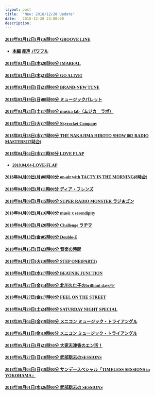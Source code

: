 ```yaml
---
layout: post
title:  "New: 2018/12/28 Update"
date:   2018-12-28 23:00:00
description: 
---
```


   <h4 id="2018年03月12日月16時30分-groove-line"><a href="https://www.mediafire.com/file/0uqlw5ssvsxx86y/2018%25E5%25B9%25B403%25E6%259C%258812%25E6%2597%25A5%2528%25E6%259C%2588%252916%25E6%2599%258230%25E5%2588%2586_GROOVE_LINE.aac/file"><font face="Microsoft YaHei UI">2018年03月12日(月)16時30分 GROOVE LINE</font></a></h4>

<ul></ul>

<ul>
  <li>
    <h4 id="本編-----産声-----パワフル"><a href="https://my.pcloud.com/publink/show?code=XZJBKC7ZMWs8eBAsjhHfd0e18SGSOLn1Ushy"><font face="Microsoft YaHei UI">本編</font></a>     <a href="https://my.pcloud.com/publink/show?code=XZcfKC7ZidBOTmEFbJJFGFvsWsbiamaOAVMV"><font face="Microsoft YaHei UI">産声</font></a>     <a href="https://my.pcloud.com/publink/show?code=XZUfKC7ZxqYbpBqS87zVP9RDYCGTuBl3E3Tk"><font face="Microsoft YaHei UI">パワフル</font></a></h4>
  </li>
</ul>

<ul></ul>

<h4 id="2018年03月15日木20時00分-imareal"><a href="https://www.mediafire.com/file/5dn1823u8a5iqeg/2018%25E5%25B9%25B403%25E6%259C%258815%25E6%2597%25A5%2528%25E6%259C%25A8%252920%25E6%2599%258200%25E5%2588%2586_IMAREAL.aac/file"><font face="Microsoft YaHei UI">2018年03月15日(木)20時00分 IMAREAL</font></a></h4>

<ul></ul>

<h4 id="2018年03月15日木21時00分-go-alive"><a href="https://www.mediafire.com/file/4sei36fc7s4je23/2018%25E5%25B9%25B403%25E6%259C%258815%25E6%2597%25A5%2528%25E6%259C%25A8%252921%25E6%2599%258200%25E5%2588%2586_GO_ALIVE%2521.aac/file"><font face="Microsoft YaHei UI">2018年03月15日(木)21時00分 GO ALIVE!</font></a></h4>

<ul></ul>

<h4 id="2018年03月18日日21時00分-brand-new-tune"><a href="https://www.mediafire.com/file/cjsh6nm0780mdhu/2018%25E5%25B9%25B403%25E6%259C%258818%25E6%2597%25A5%2528%25E6%2597%25A5%252921%25E6%2599%258200%25E5%2588%2586_BRAND-NEW_TUNE.aac/file"><font face="Microsoft YaHei UI">2018年03月18日(日)21時00分 BRAND-NEW TUNE</font></a></h4>

<ul></ul>

<h4 id="2018年03月19日日00時00分-ミュージックパレット"><a href="https://www.mediafire.com/file/8fr0q07dajt5h4g/2018%25E5%25B9%25B403%25E6%259C%258819%25E6%2597%25A5%2528%25E6%2597%25A5%252900%25E6%2599%258200%25E5%2588%2586_%25E3%2583%259F%25E3%2583%25A5%25E3%2583%25BC%25E3%2582%25B8%25E3%2583%2583%25E3%2582%25AF%25E3%2583%2591%25E3%2583%25AC%25E3%2583%2583%25E3%2583%2588.aac/file"><font face="Microsoft YaHei UI">2018年03月19日(日)00時00分 ミュージックパレット</font></a></h4>

<ul></ul>

<h4 id="2018年03月24日土17時30分-musica-labムジカラボ"><a href="https://www.mediafire.com/file/pwu3ydd3ql7n116/2018%25E5%25B9%25B403%25E6%259C%258824%25E6%2597%25A5%2528%25E5%259C%259F%252917%25E6%2599%258230%25E5%2588%2586_musica_lab%25EF%25BC%2588%25E3%2583%25A0%25E3%2582%25B8%25E3%2582%25AB%25E3%2580%2580%25E3%2583%25A9%25E3%2583%259C%25EF%25BC%2589.aac/file"><font face="Microsoft YaHei UI">2018年03月24日(土)17時30分 musica lab（ムジカ　ラボ）</font></a></h4>

<ul></ul>

<h4 id="2018年03月27日火17時00分-skyrocket-company"><a href="https://www.mediafire.com/file/flxb731hexq871e/2018%25E5%25B9%25B403%25E6%259C%258827%25E6%2597%25A5%2528%25E7%2581%25AB%252917%25E6%2599%258200%25E5%2588%2586_Skyrocket_Company.aac/file"><font face="Microsoft YaHei UI">2018年03月27日(火)17時00分 Skyrocket Company</font></a></h4>

<ul></ul>

<h4 id="2018年03月28日水17時00分-the-nakajima-hiroto-show-802-radio-masters17時台"><a href="https://www.mediafire.com/file/s5svt3c3zot4zak/2018%25E5%25B9%25B403%25E6%259C%258828%25E6%2597%25A5%2528%25E6%25B0%25B4%252917%25E6%2599%258200%25E5%2588%2586_THE_NAKAJIMA_HIROTO_SHOW_802_RADIO_MASTERS%252817%25E6%2599%2582%25E5%258F%25B0%2529.aac/file"><font face="Microsoft YaHei UI">2018年03月28日(水)17時00分 THE NAKAJIMA HIROTO SHOW 802 RADIO MASTERS(17時台)</font></a></h4>

<ul></ul>

<h4 id="2018年04月04日水11時30分-love-flap"><a href="https://www.mediafire.com/file/divrafg99oawr9z/2018%25E5%25B9%25B404%25E6%259C%258804%25E6%2597%25A5%2528%25E6%25B0%25B4%252911%25E6%2599%258230%25E5%2588%2586_LOVE_FLAP.m4a/file"><font face="Microsoft YaHei UI">2018年04月04日(水)11時30分 LOVE FLAP</font></a></h4>

<ul></ul>

<ul>
  <li>
    <h4 id="20180404-love-flap"><a href="https://www.mediafire.com/file/52prq9cdxo7j3s3/2018.04.04-LOVE-FLAP.mp3/file"><font face="Microsoft YaHei UI">2018.04.04-LOVE-FLAP</font></a></h4>
  </li>
</ul>

<h4 id="2018年04月09日月08時00分-on-air-with-tacty-in-the-morning8時台"><a href="https://www.mediafire.com/file/mh3ypotm18sobhh/2018%25E5%25B9%25B404%25E6%259C%258809%25E6%2597%25A5%2528%25E6%259C%2588%252908%25E6%2599%258200%25E5%2588%2586_on-air_with_TACTY_IN_THE_MORNING%25288%25E6%2599%2582%25E5%258F%25B0%2529.m4a/file"><font face="Microsoft YaHei UI">2018年04月09日(月)08時00分 on-air with TACTY IN THE MORNING(8時台)</font></a></h4>

<ul></ul>

<h4 id="2018年04月09日月11時00分-ディアフレンズ"><a href="http://www.mediafire.com/file/6qr8c8i46tfnvcz/2018%25E5%25B9%25B404%25E6%259C%258809%25E6%2597%25A5%2528%25E6%259C%2588%252911%25E6%2599%258200%25E5%2588%2586_%25E3%2583%2587%25E3%2582%25A3%25E3%2582%25A2%25E3%2583%25BB%25E3%2583%2595%25E3%2583%25AC%25E3%2583%25B3%25E3%2582%25BA.m4a/file"><font face="Microsoft YaHei UI">2018年04月09日(月)11時00分 ディア・フレンズ</font></a></h4>

<ul></ul>

<h4 id="2018年04月09日月15時00分-super-radio-monster-ラジゴン"><a href="https://www.mediafire.com/file/3kslq07d9qask26/2018%25E5%25B9%25B404%25E6%259C%258809%25E6%2597%25A5%2528%25E6%259C%2588%252915%25E6%2599%258200%25E5%2588%2586_SUPER_RADIO_MONSTER_%25E3%2583%25A9%25E3%2582%25B8%25E2%2598%2585%25E3%2582%25B4%25E3%2583%25B3.m4a/file"><font face="Microsoft YaHei UI">2018年04月09日(月)15時00分 SUPER RADIO MONSTER ラジ★ゴン</font></a></h4>

<ul></ul>

<h4 id="2018年04月09日月16時00分-music-x-serendipity"><a href="https://www.mediafire.com/file/zj2921cst6gh4m5/2018%25E5%25B9%25B404%25E6%259C%258809%25E6%2597%25A5%2528%25E6%259C%2588%252916%25E6%2599%258200%25E5%2588%2586_music_x_serendipity.m4a/file"><font face="Microsoft YaHei UI">2018年04月09日(月)16時00分 music x serendipity</font></a></h4>

<ul></ul>

<h4 id="2018年04月09日月20時00分-challenge-ラヂヲ"><a href="https://www.mediafire.com/file/as4yn47gv2ss6n5/2018%25E5%25B9%25B404%25E6%259C%258809%25E6%2597%25A5%2528%25E6%259C%2588%252920%25E6%2599%258200%25E5%2588%2586_Challenge_%25E3%2583%25A9%25E3%2583%2582%25E3%2583%25B2.m4a/file"><font face="Microsoft YaHei UI">2018年04月09日(月)20時00分 Challenge ラヂヲ</font></a></h4>

<ul></ul>

<h4 id="2018年04月13日金05時00分-double-e"><a href="https://www.mediafire.com/file/1w6g7heeexdgkm8/2018%25E5%25B9%25B404%25E6%259C%258813%25E6%2597%25A5%2528%25E9%2587%2591%252905%25E6%2599%258200%25E5%2588%2586_Double-E.m4a/file"><font face="Microsoft YaHei UI">2018年04月13日(金)05時00分 Double-E</font></a></h4>

<ul></ul>

<h4 id="2018年04月15日日23時00分-音楽の時間"><a href="https://www.mediafire.com/file/dyx40629ijrfih6/2018%25E5%25B9%25B404%25E6%259C%258815%25E6%2597%25A5%2528%25E6%2597%25A5%252923%25E6%2599%258200%25E5%2588%2586_%25E9%259F%25B3%25E6%25A5%25BD%25E3%2581%25AE%25E6%2599%2582%25E9%2596%2593.m4a/file"><font face="Microsoft YaHei UI">2018年04月15日(日)23時00分 音楽の時間</font></a></h4>

<ul></ul>

<h4 id="2018年04月17日火10時00分-step-onepart2"><a href="https://www.mediafire.com/file/91pb06w9he8d3ww/2018%25E5%25B9%25B404%25E6%259C%258817%25E6%2597%25A5%2528%25E7%2581%25AB%252910%25E6%2599%258200%25E5%2588%2586_STEP_ONE%2528PART2%2529.m4a/file"><font face="Microsoft YaHei UI">2018年04月17日(火)10時00分 STEP ONE(PART2)</font></a></h4>

<ul></ul>

<h4 id="2018年04月18日水17時00分-beatnik-junction"><a href="https://www.mediafire.com/file/rvfo32h737k3a79/2018%25E5%25B9%25B404%25E6%259C%258818%25E6%2597%25A5%2528%25E6%25B0%25B4%252917%25E6%2599%258200%25E5%2588%2586_BEATNIK_JUNCTION.m4a/file"><font face="Microsoft YaHei UI">2018年04月18日(水)17時00分 BEATNIK JUNCTION</font></a></h4>

<ul></ul>

<h4 id="2018年04月27日金14時00分-北川久仁子のbrilliant-daysf"><a href="https://www.mediafire.com/file/my2uf7llczv0afo/2018%25E5%25B9%25B404%25E6%259C%258827%25E6%2597%25A5%2528%25E9%2587%2591%252914%25E6%2599%258200%25E5%2588%2586_%25E5%258C%2597%25E5%25B7%259D%25E4%25B9%2585%25E4%25BB%2581%25E5%25AD%2590%25E3%2581%25AEbrilliant_days%25C3%2597F.m4a/file"><font face="Microsoft YaHei UI">2018年04月27日(金)14時00分 北川久仁子のbrilliant days×F</font></a></h4>

<ul></ul>

<h4 id="2018年04月27日金17時00分-feel-on-the-street"><a href="https://www.mediafire.com/file/j8qz85zabztywyj/2018%25E5%25B9%25B404%25E6%259C%258827%25E6%2597%25A5%2528%25E9%2587%2591%252917%25E6%2599%258200%25E5%2588%2586_FEEL_ON_THE_STREET.m4a/file"><font face="Microsoft YaHei UI">2018年04月27日(金)17時00分 FEEL ON THE STREET</font></a></h4>

<ul></ul>

<h4 id="2018年04月29日土24時00分-saturday-night-special"><a href="https://www.mediafire.com/file/0gzeawggb46xg94/2018%25E5%25B9%25B404%25E6%259C%258829%25E6%2597%25A5%2528%25E5%259C%259F%252924%25E6%2599%258200%25E5%2588%2586_SATURDAY_NIGHT_SPECIAL.m4a/file"><font face="Microsoft YaHei UI">2018年04月29日(土)24時00分 SATURDAY NIGHT SPECIAL</font></a></h4>

<ul></ul>

<h4 id="2018年05月04日金19時00分-メニコン-ミュージックトライアングル"><a href="https://www.mediafire.com/file/bibjzjm10rzvp2r/2018%25E5%25B9%25B405%25E6%259C%258804%25E6%2597%25A5%2528%25E9%2587%2591%252919%25E6%2599%258200%25E5%2588%2586_%25E3%2583%25A1%25E3%2583%258B%25E3%2582%25B3%25E3%2583%25B3_%25E3%2583%259F%25E3%2583%25A5%25E3%2583%25BC%25E3%2582%25B8%25E3%2583%2583%25E3%2582%25AF%25E3%2583%25BB%25E3%2583%2588%25E3%2583%25A9%25E3%2582%25A4%25E3%2582%25A2%25E3%2583%25B3%25E3%2582%25B0%25E3%2583%25AB.m4a/file"><font face="Microsoft YaHei UI">2018年05月04日(金)19時00分 メニコン ミュージック・トライアングル</font></a></h4>

<ul></ul>

<h4 id="2018年05月11日金19時00分-メニコン-ミュージックトライアングル"><a href="https://www.mediafire.com/file/t3pbti591cy4ddo/2018%25E5%25B9%25B405%25E6%259C%258811%25E6%2597%25A5%2528%25E9%2587%2591%252919%25E6%2599%258200%25E5%2588%2586_%25E3%2583%25A1%25E3%2583%258B%25E3%2582%25B3%25E3%2583%25B3_%25E3%2583%259F%25E3%2583%25A5%25E3%2583%25BC%25E3%2582%25B8%25E3%2583%2583%25E3%2582%25AF%25E3%2583%25BB%25E3%2583%2588%25E3%2583%25A9%25E3%2582%25A4%25E3%2582%25A2%25E3%2583%25B3%25E3%2582%25B0%25E3%2583%25AB.m4a/file"><font face="Microsoft YaHei UI">2018年05月11日(金)19時00分 メニコン ミュージック・トライアングル</font></a></h4>

<ul></ul>

<h4 id="2018年05月21日月21時30分-大家志津香のエン活"><a href="https://www.mediafire.com/file/v0e8uedy3dy20lk/2018%25E5%25B9%25B405%25E6%259C%258821%25E6%2597%25A5%2528%25E6%259C%2588%252921%25E6%2599%258230%25E5%2588%2586_%25E5%25A4%25A7%25E5%25AE%25B6%25E5%25BF%2597%25E6%25B4%25A5%25E9%25A6%2599%25E3%2581%25AE%25E3%2582%25A8%25E3%2583%25B3%25E6%25B4%25BB%25EF%25BC%2581.m4a/file"><font face="Microsoft YaHei UI">2018年05月21日(月)21時30分 大家志津香のエン活！</font></a></h4>

<ul></ul>

<h4 id="2018年05月27日日18時00分-武部聡志のsessions"><a href="https://www.mediafire.com/file/x0dzfu6r58ngcq7/2018%25E5%25B9%25B405%25E6%259C%258827%25E6%2597%25A5%2528%25E6%2597%25A5%252918%25E6%2599%258200%25E5%2588%2586_%25E6%25AD%25A6%25E9%2583%25A8%25E8%2581%25A1%25E5%25BF%2597%25E3%2581%25AESESSIONS.m4a/file"><font face="Microsoft YaHei UI">2018年05月27日(日)18時00分 武部聡志のSESSIONS</font></a></h4>

<ul></ul>

<h4 id="2018年06月03日日19時00分-サンデースペシャルtimeless-sessions-in-yokohama"><a href="https://www.mediafire.com/file/gc9z7qoe6gc9dod/2018%25E5%25B9%25B406%25E6%259C%258803%25E6%2597%25A5%2528%25E6%2597%25A5%252919%25E6%2599%258200%25E5%2588%2586_%25E3%2582%25B5%25E3%2583%25B3%25E3%2583%2587%25E3%2583%25BC%25E3%2582%25B9%25E3%2583%259A%25E3%2582%25B7%25E3%2583%25A3%25E3%2583%25AB%25E3%2580%258CTIMELESS_SESSIONS_in_YOKOHAMA%25E3%2580%258D.m4a/file"><font face="Microsoft YaHei UI">2018年06月03日(日)19時00分 サンデースペシャル「TIMELESS SESSIONS in YOKOHAMA」</font></a></h4>

<ul></ul>

<h4 id="2018年08月01日水26時00分-武部聡志の-sessions"><a href="https://www.mediafire.com/file/pk1dv3dch4j0ytd/2018%25E5%25B9%25B408%25E6%259C%258801%25E6%2597%25A5%2528%25E6%25B0%25B4%252926%25E6%2599%258200%25E5%2588%2586_%25E6%25AD%25A6%25E9%2583%25A8%25E8%2581%25A1%25E5%25BF%2597%25E3%2581%25AE_SESSIONS.m4a/file"><font face="Microsoft YaHei UI">2018年08月01日(水)26時00分 武部聡志の SESSIONS</font></a></h4>
